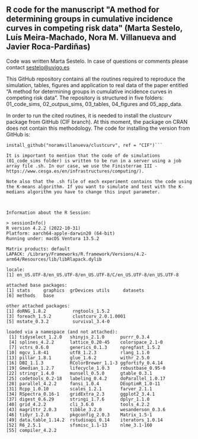 ## R code for the manuscript "A method for determining groups in cumulative incidence curves in competing risk data" (Marta Sestelo, Luís Meira-Machado, Nora M. Villanueva  and Javier Roca-Pardiñas)

Code was written Marta Sestelo. In case of questions or comments please contact <sestelo@uvigo.es>


This GitHub repository contains all the routines required to reproduce the simulation, tables, figures and application to real data of the paper entitled “A method for determining groups in cumulative incidence curves in competing risk data”. The repository is structured in five folders: 01_code_sims, 02_outpus_sims, 03_tables, 04_figures and 05_app_data.

In order to run the cited routines, it is needed to install the clustcurv package from GitHub (CIF branch). At this moment, the package on CRAN does not contain this methodology. The code for installing the version from GitHub is:

```library(devtools)
install_github("noramvillanueva/clustcurv", ref = "CIF")```

It is important to mention that the code of de simulations (01_code_sims folder) is written to be run in a server using a job array file .sh. In our case, we use the Finisterrae III - https://www.cesga.es/en/infrastructures/computing/).

Note also that the .sh file of each experiment contains the code using the K-means algorithm. If you want to simulate and test with the K-medians algorithm you have to change this input parameter. 



Information about the R Session:

> sessionInfo()
R version 4.2.2 (2022-10-31)
Platform: aarch64-apple-darwin20 (64-bit)
Running under: macOS Ventura 13.5.2

Matrix products: default
LAPACK: /Library/Frameworks/R.framework/Versions/4.2-arm64/Resources/lib/libRlapack.dylib

locale:
[1] en_US.UTF-8/en_US.UTF-8/en_US.UTF-8/C/en_US.UTF-8/en_US.UTF-8

attached base packages:
[1] stats     graphics  grDevices utils     datasets 
[6] methods   base     

other attached packages:
[1] doRNG_1.8.2          rngtools_1.5.2      
[3] foreach_1.5.2        clustcurv_2.0.1.0001
[5] mstate_0.3.2         survival_3.4-0      

loaded via a namespace (and not attached):
 [1] tidyselect_1.2.0   shinyjs_2.1.0      purrr_0.3.4       
 [4] splines_4.2.2      lattice_0.20-45    colorspace_2.1-0  
 [7] vctrs_0.6.0        generics_0.1.3     npregfast_1.5.2   
[10] mgcv_1.8-41        utf8_1.2.3         rlang_1.1.0       
[13] pillar_1.8.1       glue_1.6.2         withr_2.5.0       
[16] DBI_1.1.3          RColorBrewer_1.1-3 ggfortify_0.4.14  
[19] Gmedian_1.2.7      lifecycle_1.0.3    robustbase_0.95-0 
[22] stringr_1.4.0      munsell_0.5.0      gtable_0.3.1      
[25] codetools_0.2-18   labeling_0.4.2     doParallel_1.0.17 
[28] parallel_4.2.2     fansi_1.0.4        DEoptimR_1.0-11   
[31] Rcpp_1.0.10        scales_1.2.1       farver_2.1.1      
[34] RSpectra_0.16-1    gridExtra_2.3      ggplot2_3.4.1     
[37] digest_0.6.29      stringi_1.7.6      dplyr_1.1.0       
[40] grid_4.2.2         cli_3.6.0          tools_4.2.2       
[43] magrittr_2.0.3     tibble_3.2.0       wesanderson_0.3.6 
[46] tidyr_1.2.0        pkgconfig_2.0.3    Matrix_1.5-1      
[49] data.table_1.14.2  rstudioapi_0.14    iterators_1.0.14  
[52] R6_2.5.1           sfsmisc_1.1-13     nlme_3.1-160      
[55] compiler_4.2.2  
